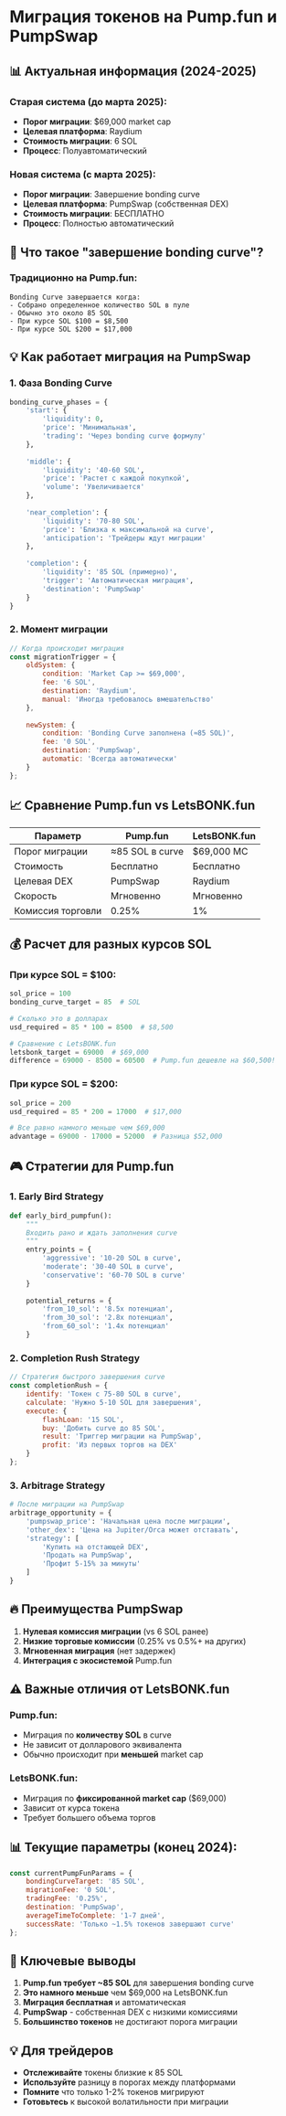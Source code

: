 # Миграция токенов на Pump.fun и PumpSwap

## 📊 Актуальная информация (2024-2025)

### Старая система (до марта 2025):
- **Порог миграции**: $69,000 market cap
- **Целевая платформа**: Raydium
- **Стоимость миграции**: 6 SOL
- **Процесс**: Полуавтоматический

### Новая система (с марта 2025):
- **Порог миграции**: Завершение bonding curve
- **Целевая платформа**: PumpSwap (собственная DEX)
- **Стоимость миграции**: БЕСПЛАТНО
- **Процесс**: Полностью автоматический

## 🎯 Что такое "завершение bonding curve"?

### Традиционно на Pump.fun:
```
Bonding Curve завершается когда:
- Собрано определенное количество SOL в пуле
- Обычно это около 85 SOL
- При курсе SOL $100 = $8,500
- При курсе SOL $200 = $17,000
```

## 💡 Как работает миграция на PumpSwap

### 1. Фаза Bonding Curve
```python
bonding_curve_phases = {
    'start': {
        'liquidity': 0,
        'price': 'Минимальная',
        'trading': 'Через bonding curve формулу'
    },
    
    'middle': {
        'liquidity': '40-60 SOL',
        'price': 'Растет с каждой покупкой',
        'volume': 'Увеличивается'
    },
    
    'near_completion': {
        'liquidity': '70-80 SOL',
        'price': 'Близка к максимальной на curve',
        'anticipation': 'Трейдеры ждут миграции'
    },
    
    'completion': {
        'liquidity': '85 SOL (примерно)',
        'trigger': 'Автоматическая миграция',
        'destination': 'PumpSwap'
    }
}
```

### 2. Момент миграции
```javascript
// Когда происходит миграция
const migrationTrigger = {
    oldSystem: {
        condition: 'Market Cap >= $69,000',
        fee: '6 SOL',
        destination: 'Raydium',
        manual: 'Иногда требовалось вмешательство'
    },
    
    newSystem: {
        condition: 'Bonding Curve заполнена (≈85 SOL)',
        fee: '0 SOL',
        destination: 'PumpSwap',
        automatic: 'Всегда автоматически'
    }
};
```

## 📈 Сравнение Pump.fun vs LetsBONK.fun

| Параметр | Pump.fun | LetsBONK.fun |
|----------|----------|--------------|
| Порог миграции | ≈85 SOL в curve | $69,000 MC |
| Стоимость | Бесплатно | Бесплатно |
| Целевая DEX | PumpSwap | Raydium |
| Скорость | Мгновенно | Мгновенно |
| Комиссия торговли | 0.25% | 1% |

## 💰 Расчет для разных курсов SOL

### При курсе SOL = $100:
```python
sol_price = 100
bonding_curve_target = 85  # SOL

# Сколько это в долларах
usd_required = 85 * 100 = 8500  # $8,500

# Сравнение с LetsBONK.fun
letsbonk_target = 69000  # $69,000
difference = 69000 - 8500 = 60500  # Pump.fun дешевле на $60,500!
```

### При курсе SOL = $200:
```python
sol_price = 200
usd_required = 85 * 200 = 17000  # $17,000

# Все равно намного меньше чем $69,000
advantage = 69000 - 17000 = 52000  # Разница $52,000
```

## 🎮 Стратегии для Pump.fun

### 1. Early Bird Strategy
```python
def early_bird_pumpfun():
    """
    Входить рано и ждать заполнения curve
    """
    entry_points = {
        'aggressive': '10-20 SOL в curve',
        'moderate': '30-40 SOL в curve',
        'conservative': '60-70 SOL в curve'
    }
    
    potential_returns = {
        'from_10_sol': '8.5x потенциал',
        'from_30_sol': '2.8x потенциал',
        'from_60_sol': '1.4x потенциал'
    }
```

### 2. Completion Rush Strategy
```javascript
// Стратегия быстрого завершения curve
const completionRush = {
    identify: 'Токен с 75-80 SOL в curve',
    calculate: 'Нужно 5-10 SOL для завершения',
    execute: {
        flashLoan: '15 SOL',
        buy: 'Добить curve до 85 SOL',
        result: 'Триггер миграции на PumpSwap',
        profit: 'Из первых торгов на DEX'
    }
};
```

### 3. Arbitrage Strategy
```python
# После миграции на PumpSwap
arbitrage_opportunity = {
    'pumpswap_price': 'Начальная цена после миграции',
    'other_dex': 'Цена на Jupiter/Orca может отставать',
    'strategy': [
        'Купить на отстающей DEX',
        'Продать на PumpSwap',
        'Профит 5-15% за минуты'
    ]
}
```

## 🔥 Преимущества PumpSwap

1. **Нулевая комиссия миграции** (vs 6 SOL ранее)
2. **Низкие торговые комиссии** (0.25% vs 0.5%+ на других)
3. **Мгновенная миграция** (нет задержек)
4. **Интеграция с экосистемой** Pump.fun

## ⚠️ Важные отличия от LetsBONK.fun

### Pump.fun:
- Миграция по **количеству SOL** в curve
- Не зависит от долларового эквивалента
- Обычно происходит при **меньшей** market cap

### LetsBONK.fun:
- Миграция по **фиксированной market cap** ($69,000)
- Зависит от курса токена
- Требует большего объема торгов

## 📊 Текущие параметры (конец 2024):

```javascript
const currentPumpFunParams = {
    bondingCurveTarget: '85 SOL',
    migrationFee: '0 SOL',
    tradingFee: '0.25%',
    destination: 'PumpSwap',
    averageTimeToComplete: '1-7 дней',
    successRate: 'Только ~1.5% токенов завершают curve'
};
```

## 🎯 Ключевые выводы

1. **Pump.fun требует ~85 SOL** для завершения bonding curve
2. **Это намного меньше** чем $69,000 на LetsBONK.fun
3. **Миграция бесплатная** и автоматическая
4. **PumpSwap** - собственная DEX с низкими комиссиями
5. **Большинство токенов** не достигают порога миграции

## 💡 Для трейдеров

- **Отслеживайте** токены близкие к 85 SOL
- **Используйте** разницу в порогах между платформами
- **Помните** что только 1-2% токенов мигрируют
- **Готовьтесь** к высокой волатильности при миграции